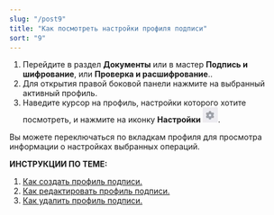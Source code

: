 ```yaml
---
slug: "/post9"
title: "Как посмотреть настройки профиля подписи"
sort: "9"
---
```


1. Перейдите в раздел **Документы** или в мастер **Подпись и шифрование**, или **Проверка и расшифрование**..
2. Для открытия правой боковой панели нажмите на выбранный активный профиль.
3. Наведите курсор на профиль, настройки которого хотите посмотреть, и  нажмите на иконку **Настройки** ![settings-post-button.jpg](./images/settings-post-button.jpg "Настройки").

Вы можете переключаться по вкладкам профиля для просмотра информации о настройках выбранных операций.

**ИНСТРУКЦИИ ПО ТЕМЕ:**
1. [Как создать профиль подписи.](docs\v3.0-Beta\004-documents\create-profile.md)
2. [Как редактировать профиль подписи.](docs\v3.0-Beta\004-documents\edit-profile-sign.md)
3. [Как удалить профиль подписи.](docs\v3.0-Beta\004-documents\delete-profile-sign.md)
